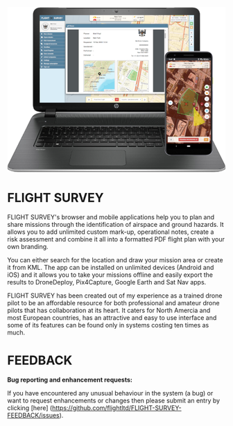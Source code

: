 ![GitHub Logo](/img/devices.png)

# FLIGHT SURVEY

FLIGHT SURVEY's browser and mobile applications help you to plan and share missions through the identification of airspace and ground hazards. It allows you to add unlimited custom mark-up, operational notes, create a risk assessment and combine it all into a formatted PDF flight plan with your own branding.

You can either search for the location and draw your mission area or create it from KML. The app can be installed on unlimited devices (Android and iOS) and it allows you to take your missions offline and easily export the results to DroneDeploy, Pix4Capture, Google Earth and Sat Nav apps.

FLIGHT SURVEY has been created out of my experience as a trained drone pilot to be an affordable resource for both professional and amateur drone pilots that has collaboration at its heart. It caters for North Amercia and most European countries, has an attractive and easy to use interface and some of its features can be found only in systems costing ten times as much.

# FEEDBACK
**Bug reporting and enhancement requests:**

If you have encountered any unusual behaviour in the system (a bug) or want to request enhancements or changes then please submit an entry by clicking [here] (https://github.com/flightltd/FLIGHT-SURVEY-FEEDBACK/issues).
